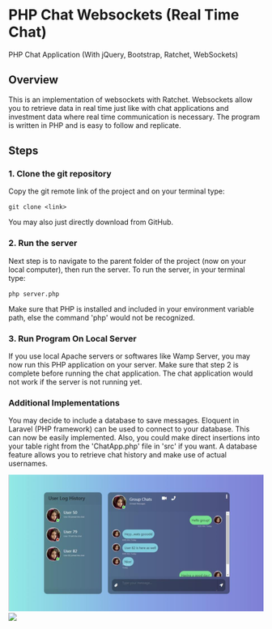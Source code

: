 # PHP Chat Websockets (Real Time Chat)
PHP Chat Application (With jQuery, Bootstrap, Ratchet, WebSockets)

## Overview
This is an implementation of websockets with Ratchet. Websockets allow you to retrieve data in real time just like with chat applications and investment data where real time communication is necessary.
The program is written in PHP and is easy to follow and replicate. 

## Steps

### 1. Clone the git repository 
Copy the git remote link of the project and on your terminal type:

    git clone <link>
    
You may also just directly download from GitHub.

### 2. Run the server
Next step is to navigate to the parent folder of the project (now on your local computer), then run the server.
To run the server, in your terminal type:

    php server.php 

Make sure that PHP is installed and included in your environment variable path, else the command 'php' would not be recognized.

### 3. Run Program On Local Server
If you use local Apache servers or softwares like Wamp Server, you may now run this PHP application on your server. Make sure that step 2 is complete before running the chat application.
The chat application would not work if the server is not running yet.

### Additional Implementations

You may decide to include a database to save messages. Eloquent in Laravel (PHP framework) can be used to connect to your database. This can now be easily implemented. 
Also, you could make direct insertions into your table right from the 'ChatApp.php' file in 'src' if you want. A database feature allows you to retrieve chat history and make use of actual usernames.

<img src="chat_image.jpg">

<img src="websockets.gif">
